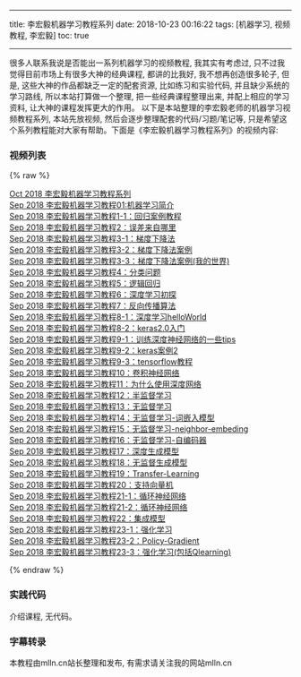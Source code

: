 
---
title: 李宏毅机器学习教程系列
date: 2018-10-23 00:16:22
tags: [机器学习, 视频教程, 李宏毅]
toc: true

---

很多人联系我说是否能出一系列机器学习的视频教程, 我其实有考虑过, 只不过我觉得目前市场上有很多大神的经典课程, 都讲的比我好, 我不想再创造很多轮子, 但是, 这些大神的作品都缺乏一定的配套资源, 比如练习和实验代码, 并且缺少系统的学习路线, 所以本站打算做一个整理, 把一些经典课程整理出来, 并配上相应的学习资料, 让大神的课程发挥更大的作用。 以下是本站整理的李宏毅老师的机器学习视频教程系列, 本站先放视频, 然后会逐步整理配套的代码/习题/笔记等, 只是希望这个系列教程能对大家有帮助。下面是《李宏毅机器学习教程系列》的视频内容:



<span></span>
<!-- more -->

### 视频列表

{% raw %}

<div class="archive-post" style="opacity: 1;">
    <a href="/2018/10/23/李宏毅机器学习教程系列/">
        <span class="archive-date">
            Oct 2018
        </span>
        李宏毅机器学习教程系列
    </a>
</div>

<div class="archive-post" style="opacity: 1;">
    <a href="/2018/09/21/李宏毅机器学习教程01-机器学习简介/">
        <span class="archive-date">
            Sep 2018
        </span>
        李宏毅机器学习教程01:机器学习简介
    </a>
</div>

<div class="archive-post" style="opacity: 1;">
    <a href="/2018/09/21/李宏毅机器学习教程1-1：回归案例教程/">
        <span class="archive-date">
            Sep 2018
        </span>
        李宏毅机器学习教程1-1：回归案例教程
    </a>
</div>

<div class="archive-post" style="opacity: 1;">
    <a href="/2018/09/21/李宏毅机器学习教程2：误差来自哪里/">
        <span class="archive-date">
            Sep 2018
        </span>
        李宏毅机器学习教程2：误差来自哪里
    </a>
</div>

<div class="archive-post" style="opacity: 1;">
    <a href="/2018/09/21/李宏毅机器学习教程3-1：梯度下降法/">
        <span class="archive-date">
            Sep 2018
        </span>
        李宏毅机器学习教程3-1：梯度下降法
    </a>
</div>

<div class="archive-post" style="opacity: 1;">
    <a href="/2018/09/21/李宏毅机器学习教程3-2：梯度下降法案例/">
        <span class="archive-date">
            Sep 2018
        </span>
        李宏毅机器学习教程3-2：梯度下降法案例
    </a>
</div>
            
<div class="archive-post" style="opacity: 1;">
    <a href="/2018/09/21/李宏毅机器学习教程3-3：梯度下降法案例(我的世界)/">
        <span class="archive-date">
            Sep 2018
        </span>
        李宏毅机器学习教程3-3：梯度下降法案例(我的世界)
    </a>
</div>
           
<div class="archive-post" style="opacity: 1;">
    <a href="/2018/09/21/李宏毅机器学习教程4：分类问题/">
        <span class="archive-date">
            Sep 2018
        </span>
        李宏毅机器学习教程4：分类问题
    </a>
</div>

<div class="archive-post" style="opacity: 1;">
    <a href="/2018/09/21/李宏毅机器学习教程5：逻辑回归/">
        <span class="archive-date">
            Sep 2018
        </span>
        李宏毅机器学习教程5：逻辑回归
    </a>
</div>

<div class="archive-post" style="opacity: 1;">
    <a href="/2018/09/21/李宏毅机器学习教程6：深度学习初探/">
        <span class="archive-date">
            Sep 2018
        </span>
        李宏毅机器学习教程6：深度学习初探
    </a>
</div>

<div class="archive-post" style="opacity: 1;">
    <a href="/2018/09/21/李宏毅机器学习教程7：反向传播算法/">
        <span class="archive-date">
            Sep 2018
        </span>
        李宏毅机器学习教程7：反向传播算法
    </a>
</div>

<div class="archive-post" style="opacity: 1;">
    <a href="/2018/09/21/李宏毅机器学习教程8-1：深度学习helloWorld/">
        <span class="archive-date">
            Sep 2018
        </span>
        李宏毅机器学习教程8-1：深度学习helloWorld
    </a>
</div>

<div class="archive-post" style="opacity: 1;">
    <a href="/2018/09/21/李宏毅机器学习教程8-2：keras2.0入门/">
        <span class="archive-date">
            Sep 2018
        </span>
        李宏毅机器学习教程8-2：keras2.0入门
    </a>
</div>

<div class="archive-post" style="opacity: 1;">
    <a href="/2018/09/21/李宏毅机器学习教程9-1：训练深度神经网络的一些tips/">
        <span class="archive-date">
            Sep 2018
        </span>
        李宏毅机器学习教程9-1：训练深度神经网络的一些tips
    </a>
</div>

<div class="archive-post" style="opacity: 1;">
    <a href="/2018/09/21/李宏毅机器学习教程9-2：keras案例2/">
        <span class="archive-date">
            Sep 2018
        </span>
        李宏毅机器学习教程9-2：keras案例2
    </a>
</div>

<div class="archive-post" style="opacity: 1;">
    <a href="/2018/09/21/李宏毅机器学习教程9-3：tensorflow教程/">
        <span class="archive-date">
            Sep 2018
        </span>
        李宏毅机器学习教程9-3：tensorflow教程
    </a>
</div>

<div class="archive-post" style="opacity: 1;">
    <a href="/2018/09/21/李宏毅机器学习教程9-3：卷积神经网络/">
        <span class="archive-date">
            Sep 2018
        </span>
        李宏毅机器学习教程10：卷积神经网络
    </a>
</div>

<div class="archive-post" style="opacity: 1;">
    <a href="/2018/09/21/李宏毅机器学习教程11：为什么使用深度网络/">
        <span class="archive-date">
            Sep 2018
        </span>
        李宏毅机器学习教程11：为什么使用深度网络
    </a>
</div>

<div class="archive-post" style="opacity: 1;">
    <a href="/2018/09/21/李宏毅机器学习教程12：半监督学习/">
        <span class="archive-date">
            Sep 2018
        </span>
        李宏毅机器学习教程12：半监督学习
    </a>
</div>
            
<div class="archive-post" style="opacity: 1;">
    <a href="/2018/09/21/李宏毅机器学习教程13：无监督学习/">
        <span class="archive-date">
            Sep 2018
        </span>
        李宏毅机器学习教程13：无监督学习
    </a>
</div>
            
<div class="archive-post" style="opacity: 1;">
    <a href="/2018/09/21/李宏毅机器学习教程14：无监督学习-词嵌入模型/">
        <span class="archive-date">
            Sep 2018
        </span>
        李宏毅机器学习教程14：无监督学习-词嵌入模型
    </a>
</div>
            
<div class="archive-post" style="opacity: 1;">
    <a href="/2018/09/21/李宏毅机器学习教程15：无监督学习-neighbor-embeding/">
        <span class="archive-date">
            Sep 2018
        </span>
        李宏毅机器学习教程15：无监督学习-neighbor-embeding
    </a>
</div>

<div class="archive-post" style="opacity: 1;">
    <a href="/2018/09/21/李宏毅机器学习教程16：无监督学习-自编码器/">
        <span class="archive-date">
            Sep 2018
        </span>
        李宏毅机器学习教程16：无监督学习-自编码器
    </a>
</div>
            
<div class="archive-post" style="opacity: 1;">
    <a href="/2018/09/21/李宏毅机器学习教程17：深度生成模型/">
        <span class="archive-date">
            Sep 2018
        </span>
        李宏毅机器学习教程17：深度生成模型
    </a>
</div>

<div class="archive-post" style="opacity: 1;">
    <a href="/2018/09/21/李宏毅机器学习教程18：无监督生成模型/">
        <span class="archive-date">
            Sep 2018
        </span>
        李宏毅机器学习教程18：无监督生成模型
    </a>
</div>

<div class="archive-post" style="opacity: 1;">
    <a href="/2018/09/21/李宏毅机器学习教程19：Transfer-Learning/">
        <span class="archive-date">
            Sep 2018
        </span>
        李宏毅机器学习教程19：Transfer-Learning
    </a>
</div>

<div class="archive-post" style="opacity: 1;">
    <a href="/2018/09/21/李宏毅机器学习教程20：支持向量机/">
        <span class="archive-date">
            Sep 2018
        </span>
        李宏毅机器学习教程20：支持向量机
    </a>
</div>

<div class="archive-post" style="opacity: 1;">
    <a href="/2018/09/21/李宏毅机器学习教程21-1：循环神经网络/">
        <span class="archive-date">
            Sep 2018
        </span>
        李宏毅机器学习教程21-1：循环神经网络
    </a>
</div>
            
<div class="archive-post" style="opacity: 1;">
    <a href="/2018/09/21/李宏毅机器学习教程21-2：循环神经网络/">
        <span class="archive-date">
            Sep 2018
        </span>
        李宏毅机器学习教程21-2：循环神经网络
    </a>
</div>
            
            
<div class="archive-post" style="opacity: 1;">
    <a href="/2018/09/21/李宏毅机器学习教程22：集成模型/">
        <span class="archive-date">
            Sep 2018
        </span>
        李宏毅机器学习教程22：集成模型
    </a>
</div>
            

<div class="archive-post" style="opacity: 1;">
    <a href="/2018/09/21/李宏毅机器学习教程23-1：强化学习/">
        <span class="archive-date">
            Sep 2018
        </span>
        李宏毅机器学习教程23-1：强化学习
    </a>
</div>    
 
            
<div class="archive-post" style="opacity: 1;">
    <a href="/2018/09/21/李宏毅机器学习教程23-2：Policy-Gradient/">
        <span class="archive-date">
            Sep 2018
        </span>
        李宏毅机器学习教程23-2：Policy-Gradient
    </a>
</div>
            
<div class="archive-post" style="opacity: 1;">
    <a href="/2018/09/21/李宏毅机器学习教程23-3：强化学习(包括Qlearning)/">
        <span class="archive-date">
            Sep 2018
        </span>
        李宏毅机器学习教程23-3：强化学习(包括Qlearning)
    </a>
</div>
        
{% endraw %}


### 实践代码

介绍课程, 无代码。

### 字幕转录



本教程由mlln.cn站长整理和发布, 有需求请关注我的网站mlln.cn